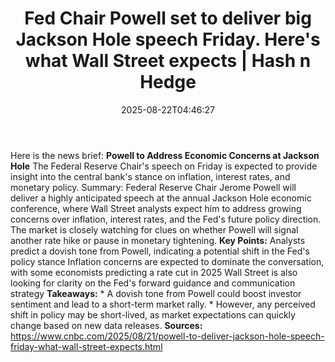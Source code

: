 ﻿---
title: "Fed Chair Powell set to deliver big Jackson Hole speech Friday. Here's what Wall Street expects | Hash n Hedge"
date: "2025-08-22T04:46:27"
category: "Markets"
summary: ""
slug: "fed-chair-powell-set-to-deliver-big-jackson-hole-speech-frid"
source_urls:
  - ""
seo:
  title: "Fed Chair Powell set to deliver big Jackson Hole speech Friday. Here's what Wall Street expects | Hash n Hedge | Hash n Hedge"
  description: ""
  keywords: ["news", "markets", "brief"]
---
Here is the news brief:  **Powell to Address Economic Concerns at Jackson Hole**  The Federal Reserve Chair's speech on Friday is expected to provide insight into the central bank's stance on inflation, interest rates, and monetary policy.  Summary: Federal Reserve Chair Jerome Powell will deliver a highly anticipated speech at the annual Jackson Hole economic conference, where Wall Street analysts expect him to address growing concerns over inflation, interest rates, and the Fed's future policy direction. The market is closely watching for clues on whether Powell will signal another rate hike or pause in monetary tightening.  **Key Points:**   Analysts predict a dovish tone from Powell, indicating a potential shift in the Fed's policy stance  Inflation concerns are expected to dominate the conversation, with some economists predicting a rate cut in 2025  Wall Street is also looking for clarity on the Fed's forward guidance and communication strategy  **Takeaways:**  * A dovish tone from Powell could boost investor sentiment and lead to a short-term market rally. * However, any perceived shift in policy may be short-lived, as market expectations can quickly change based on new data releases.  **Sources:** https://www.cnbc.com/2025/08/21/powell-to-deliver-jackson-hole-speech-friday-what-wall-street-expects.html